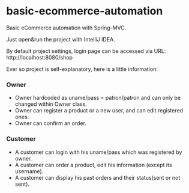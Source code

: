 # basic-ecommerce-automation
Basic eCommerce automation with Spring-MVC.

Just open&run the project with IntelliJ IDEA. 

By default project settings, login page can be accessed via URL: http://localhost:8080/shop

Ever so project is self-explanatory, here is a little information:

### Owner
- Owner hardcoded as uname/pass = patron/patron and can only be changed within Owner class.
- Owner can register a product or a new user, and can edit registered ones.
- Owner can confirm an order.
### Customer
- A customer can login with his uname/pass which was registered by owner.
- A customer can order a product, edit his information (except its username).
- A customer can display his past orders and their status(sent or not sent).
